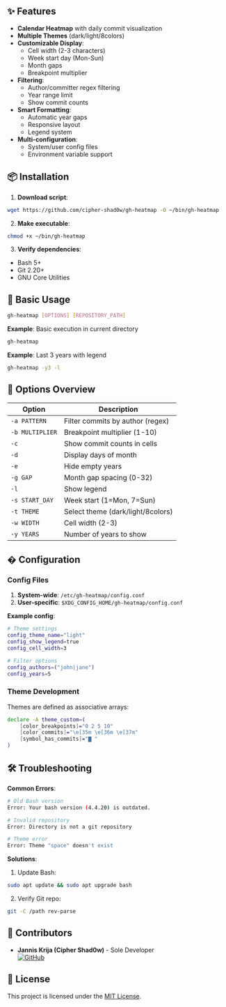 
## ✨ Features

- **Calendar Heatmap** with daily commit visualization
- **Multiple Themes** (dark/light/8colors)
- **Customizable Display**:
  - Cell width (2-3 characters)
  - Week start day (Mon-Sun)
  - Month gaps
  - Breakpoint multiplier
- **Filtering**:
  - Author/committer regex filtering
  - Year range limit
  - Show commit counts
- **Smart Formatting**:
  - Automatic year gaps
  - Responsive layout
  - Legend system
- **Multi-configuration**:
  - System/user config files
  - Environment variable support

## 📦 Installation

1. **Download script**:
```bash
wget https://github.com/cipher-shad0w/gh-heatmap -O ~/bin/gh-heatmap
```

2. **Make executable**:
```bash
chmod +x ~/bin/gh-heatmap
```

3. **Verify dependencies**:
- Bash 5+
- Git 2.20+
- GNU Core Utilities

## 🚀 Basic Usage

```bash
gh-heatmap [OPTIONS] [REPOSITORY_PATH]
```

**Example**: Basic execution in current directory  
```bash
gh-heatmap
```

**Example**: Last 3 years with legend  
```bash
gh-heatmap -y3 -l
```

## 🔧 Options Overview

| Option | Description |
|--------|-------------|
| `-a PATTERN` | Filter commits by author (regex) |
| `-b MULTIPLIER` | Breakpoint multiplier (1-10) |
| `-c` | Show commit counts in cells |
| `-d` | Display days of month |
| `-e` | Hide empty years |
| `-g GAP` | Month gap spacing (0-32) |
| `-l` | Show legend |
| `-s START_DAY` | Week start (1=Mon, 7=Sun) |
| `-t THEME` | Select theme (dark/light/8colors) |
| `-w WIDTH` | Cell width (2-3) |
| `-y YEARS` | Number of years to show |


## � Configuration

### Config Files
1. **System-wide**: `/etc/gh-heatmap/config.conf`
2. **User-specific**: `$XDG_CONFIG_HOME/gh-heatmap/config.conf`

**Example config**:
```bash
# Theme settings
config_theme_name="light"
config_show_legend=true
config_cell_width=3

# Filter options
config_authors=("john|jane")
config_years=5
```

### Theme Development
Themes are defined as associative arrays:
```bash
declare -A theme_custom=(
    [color_breakpoints]="0 2 5 10"
    [color_commits]="\e[35m \e[36m \e[37m"
    [symbol_has_commits]="▇ "
)
```

## 🛠️ Troubleshooting

**Common Errors**:
```bash
# Old Bash version
Error: Your bash version (4.4.20) is outdated.

# Invalid repository
Error: Directory is not a git repository

# Theme error
Error: Theme "space" doesn't exist
```

**Solutions**:
1. Update Bash:
```bash
sudo apt update && sudo apt upgrade bash
```

2. Verify Git repo:
```bash
git -C /path rev-parse
```

## 🤝 Contributors

- **Jannis Krija (Cipher Shad0w)** - Sole Developer  
[![GitHub](https://img.shields.io/badge/GitHub-Profile-blue?logo=github)](https://github.com/cipher-shad0w)

## 📜 License

This project is licensed under the [MIT License](LICENSE).